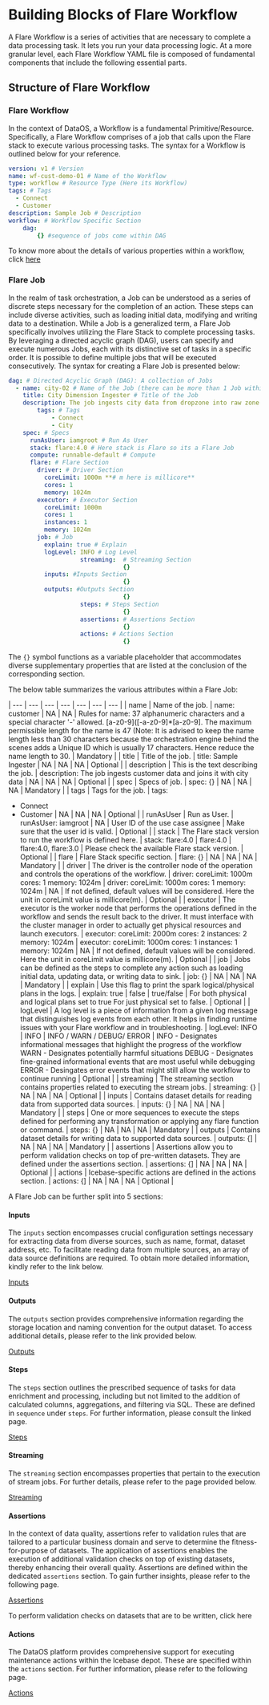 # Building Blocks of Flare Workflow


A Flare Workflow is a series of activities that are necessary to complete a data processing task. It lets you run your data processing logic. At a more granular level, each Flare Workflow YAML file is composed of fundamental components that include the following essential parts.

## Structure of Flare Workflow

### **Flare Workflow**

In the context of DataOS, a Workflow is a fundamental Primitive/Resource. Specifically, a Flare Workflow comprises of a job that calls upon the Flare stack to execute various processing tasks. The syntax for a Workflow is outlined below for your reference.

```yaml
version: v1 # Version
name: wf-cust-demo-01 # Name of the Workflow
type: workflow # Resource Type (Here its Workflow)
tags: # Tags
  - Connect
  - Customer
description: Sample Job # Description 
workflow: # Workflow Specific Section
	dag:
		{} #sequence of jobs come within DAG
```

To know more about the details of various properties within a workflow, click [here](../../workflow.md) 

### **Flare Job**

In the realm of task orchestration, a Job can be understood as a series of discrete steps necessary for the completion of an action. These steps can include diverse activities, such as loading initial data, modifying and writing data to a destination. While a Job is a generalized term, a Flare Job specifically involves utilizing the Flare Stack to complete processing tasks. By leveraging a directed acyclic graph (DAG), users can specify and execute numerous Jobs, each with its distinctive set of tasks in a specific order. It is possible to define multiple jobs that will be executed consecutively. The syntax for creating a Flare Job is presented below:

```yaml
dag: # Directed Acyclic Graph (DAG): A collection of Jobs
  - name: city-02 # Name of the Job (there can be more than 1 Job within a DAG that can run on different stacks)
    title: City Dimension Ingester # Title of the Job
    description: The job ingests city data from dropzone into raw zone # Description
		tags: # Tags
			- Connect
			- City
    spec: # Specs
      runAsUser: iamgroot # Run As User
      stack: flare:4.0 # Here stack is Flare so its a Flare Job
      compute: runnable-default # Compute
      flare: # Flare Section
        driver: # Driver Section
          coreLimit: 1000m **# m here is millicore**
          cores: 1
          memory: 1024m
        executor: # Executor Section
          coreLimit: 1000m
          cores: 1
          instances: 1
          memory: 1024m
        job: # Job
          explain: true # Explain
          logLevel: INFO # Log Level
					streaming:  # Streaming Section
								{}
          inputs: #Inputs Section
								{}
          outputs: #Outputs Section
								{}
					steps: # Steps Section
								{}
					assertions: # Assertions Section
								{}
					actions: # Actions Section
								{}
```

The `{}` symbol functions as a variable placeholder that accommodates diverse supplementary properties that are listed at the conclusion of the corresponding section.

The below table summarizes the various attributes within a Flare Job:

| --- | --- | --- | --- | --- | --- | --- |
| name | Name of the job. | name: customer | NA | NA | Rules for name: 37 alphanumeric characters and a special character '-' allowed. [a-z0-9]([-a-z0-9]*[a-z0-9]. The maximum permissible length for the name is 47 (Note: It is advised to keep the name length less than 30 characters because the orchestration engine behind the scenes adds a Unique ID which is usually 17 characters. Hence reduce the name length to 30. | Mandatory |
| title | Title of the job. | title: Sample Ingester | NA | NA | NA | Optional |
| description | This is the text describing the job. | description: The job ingests customer data and joins it with city data | NA | NA | NA | Optional |
| spec | Specs of job. | spec:
    {} | NA | NA | NA | Mandatory |
| tags | Tags for the job. | tags:
   - Connect
   - Customer | NA | NA | NA | Optional |
| runAsUser | Run as User. | runAsUser: iamgroot | NA | User ID of the use case assignee | Make sure that the user id is valid. | Optional |
| stack | The Flare stack version to run the workflow is defined here.  | stack: flare:4.0 | flare:4.0 | flare:4.0, flare:3.0 | Please check the available Flare stack version. | Optional |
| flare | Flare Stack specific section. | flare: 
     {} | NA | NA | NA | Mandatory |
| driver | The driver is the controller node of the operation and controls the operations of the workflow. | driver:
  coreLimit: 1000m
  cores: 1
  memory: 1024m | driver:
  coreLimit: 1000m
  cores: 1
  memory: 1024m | NA | If not defined, default values will be considered. Here the unit in coreLimit value is millicore(m). | Optional |
| executor | The executor is the worker node that performs the operations defined in the workflow and sends the result back to the driver. It must interface with the cluster manager in order to actually get physical resources and launch executors. | executor:
  coreLimit: 2000m
  cores: 2
  instances: 2
  memory: 1024m | executor:
  coreLimit: 1000m
  cores: 1
  instances: 1
  memory: 1024m | NA | If not defined, default values will be considered. Here the unit in coreLimit value is millicore(m). | Optional |
| job | Jobs can be defined as the steps to complete any action such as loading initial data, updating data, or writing data to sink. | job:
    {} | NA | NA | NA | Mandatory |
| explain | Use this flag to print the spark logical/physical plans in the logs.  | explain: true | false | true/false | For both physical and logical plans set to true
For just physical set to false. | Optional |
| logLevel | A log level is a piece of information from a given log message that distinguishes log events from each other. It helps in finding runtime issues with your Flare workflow and in troubleshooting. | logLevel: INFO | INFO | INFO / WARN / DEBUG/ ERROR | INFO - Designates informational messages that highlight the progress of the workflow
WARN - Designates potentially harmful situations
DEBUG - Designates fine-grained informational events that are most useful while debugging
ERROR - Desingates error events that might still allow the workflow to continue running | Optional |
| streaming | The streaming section contains properties related to executing the stream jobs. | streaming:
    {} | NA | NA | NA | Optional |
| inputs | Contains dataset details for reading data from supported data sources. | inputs:
     {} | NA | NA | NA | Mandatory |
| steps | One or more sequences to execute the steps defined for performing any transformation or applying any flare function or command. | steps:
     {} | NA | NA | NA | Mandatory |
| outputs | Contains dataset details for writing data to supported data sources. | outputs:
     {] | NA | NA | NA | Mandatory |
| assertions | Assertions allow you to perform validation checks on top of pre-written datasets. They are defined under the assertions section.  | assertions:
     {] | NA | NA | NA | Optional |
| actions | Icebase-specific actions are defined in the actions section. | actions:
     {] | NA | NA | NA | Optional |

A Flare Job can be further split into 5 sections:

#### **Inputs**

The `inputs` section encompasses crucial configuration settings necessary for extracting data from diverse sources, such as name, format, dataset address, etc. To facilitate reading data from multiple sources, an array of data source definitions are required. To obtain more detailed information, kindly refer to the link below.

[Inputs](./building_blocks_of_flare_workflow/inputs.md)

#### **Outputs**

The `outputs` section provides comprehensive information regarding the storage location and naming convention for the output dataset. To access additional details, please refer to the link provided below.

[Outputs](./building_blocks_of_flare_workflow/outputs.md)

#### **Steps**

The `steps` section outlines the prescribed sequence of tasks for data enrichment and processing, including but not limited to the addition of calculated columns, aggregations, and filtering via SQL. These are defined in `sequence` under `steps`. For further information, please consult the linked page.

[Steps](./building_blocks_of_flare_workflow/steps.md)

#### **Streaming**

The `streaming` section encompasses properties that pertain to the execution of stream jobs. For further details, please refer to the page provided below.

[Streaming](./building_blocks_of_flare_workflow/streaming.md)

#### **Assertions**

In the context of data quality, assertions refer to validation rules that are tailored to a particular business domain and serve to determine the fitness-for-purpose of datasets. The application of assertions enables the execution of additional validation checks on top of existing datasets, thereby enhancing their overall quality. Assertions are defined within the dedicated `assertions` section. To gain further insights, please refer to the following page.

[Assertions](./building_blocks_of_flare_workflow/assertions.md)

To perform validation checks on datasets that are to be written, click here

#### **Actions**

The DataOS platform provides comprehensive support for executing maintenance actions within the Icebase depot. These are specified within the `actions` section. For further information, please refer to the following page.

[Actions](./building_blocks_of_flare_workflow/actions.md)